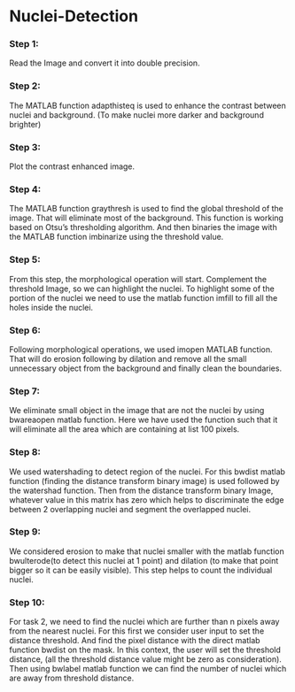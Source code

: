 # Nuclei-Detection

### Step 1: 
Read the Image and convert it into double precision.
### Step 2: 
The MATLAB function adapthisteq is used to enhance the contrast between nuclei and background. (To make nuclei more darker and background brighter)
### Step 3: 
Plot the contrast enhanced image.
### Step 4: 
The MATLAB function graythresh is used to find the global threshold of the image. That will eliminate most of the background. This function is working based on Otsu’s thresholding algorithm. And then binaries the image with the MATLAB function imbinarize using the threshold value.
### Step 5: 
From this step, the morphological operation will start. Complement the threshold Image, so we can highlight the nuclei. To highlight some of the portion of the nuclei we need to use the matlab function imfill to fill all the holes inside the nuclei.
### Step 6: 
Following morphological operations, we used imopen MATLAB function. That will do erosion following by dilation and remove all the small unnecessary object from the background and finally clean the boundaries.
### Step 7: 
We eliminate small object in the image that are not the nuclei by using bwareaopen matlab function. Here we have used the function such that it will eliminate all the area which are containing at list 100 pixels.
### Step 8: 
We used watershading to detect region of the nuclei. For this bwdist matlab function (finding the distance transform binary image) is used followed by the watershad function. Then from the distance transform binary Image, whatever value in this matrix has zero which helps to discriminate the edge between 2 overlapping nuclei and segment the overlapped nuclei.
### Step 9: 
We considered erosion to make that nuclei smaller with the matlab function bwulterode(to detect this nuclei at 1 point) and dilation (to make that point bigger so it can be easily visible). This step helps to count the individual nuclei.
### Step 10: 
For task 2, we need to find the nuclei which are further than n pixels away from the nearest nuclei. For this first we consider user input to set the distance threshold. And find the pixel distance with the direct matlab function bwdist on the mask. In this context, the user will set the threshold distance, (all the threshold distance value might be zero as consideration). Then using bwlabel matlab function we can find the number of nuclei which are away from threshold distance. 

